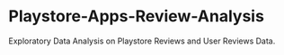 # Playstore-Apps-Review-Analysis
Exploratory Data Analysis on Playstore Reviews and User Reviews Data.

